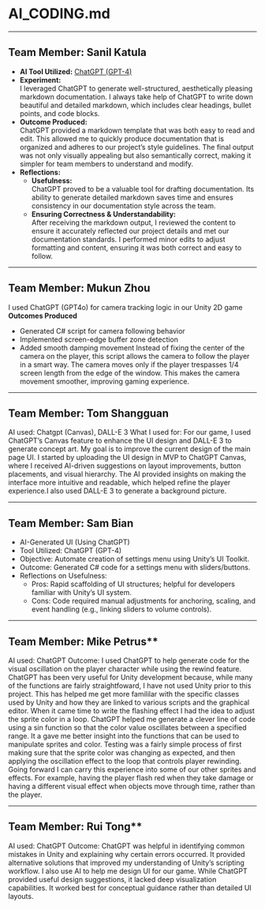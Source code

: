 # AI_CODING.md

---
## Team Member: Sanil Katula

- **AI Tool Utilized:** [ChatGPT (GPT-4)](https://openai.com/chatgpt)
- **Experiment:**  
  I leveraged ChatGPT to generate well-structured, aesthetically pleasing markdown documentation. I always take help of ChatGPT to write down beautiful and detailed markdown, which includes clear headings, bullet points, and code blocks.
- **Outcome Produced:**  
  ChatGPT provided a markdown template that was both easy to read and edit. This allowed me to quickly produce documentation that is organized and adheres to our project’s style guidelines. The final output was not only visually appealing but also semantically correct, making it simpler for team members to understand and modify.
- **Reflections:**
  - **Usefulness:**  
    ChatGPT proved to be a valuable tool for drafting documentation. Its ability to generate detailed markdown saves time and ensures consistency in our documentation style across the team.
  - **Ensuring Correctness & Understandability:**  
    After receiving the markdown output, I reviewed the content to ensure it accurately reflected our project details and met our documentation standards. I performed minor edits to adjust formatting and content, ensuring it was both correct and easy to follow.

---
## Team Member: Mukun Zhou
I used ChatGPT (GPT4o) for camera tracking logic in our Unity 2D game
**Outcomes Produced**
- Generated C# script for camera following behavior
- Implemented screen-edge buffer zone detection
- Added smooth damping movement
Instead of fixing the center of the camera on the player, this script allows the camera to follow the player in a smart way.
The camera moves only if the player trespasses 1/4 screen length from the edge of the window. This makes the camera movement
smoother, improving gaming experience. 

---
## Team Member:  Tom Shangguan
AI used: Chatgpt (Canvas), DALL-E 3
What I used for: For our game, I used ChatGPT’s Canvas feature to enhance the UI design and DALL-E 3 to generate concept art. My goal is 
to improve the current design of the main page UI. I started by uploading the UI design in MVP to ChatGPT Canvas, where I received AI-driven 
suggestions on layout improvements, button placements, and visual hierarchy. The AI provided insights on making the interface more intuitive 
and readable, which helped refine the player experience.I also used DALL-E 3 to generate a background picture. 

---

## Team Member: Sam Bian
- AI-Generated UI (Using ChatGPT)
- Tool Utilized: ChatGPT (GPT-4)
- Objective: Automate creation of settings menu using Unity’s UI Toolkit.
- Outcome:
Generated C# code for a settings menu with sliders/buttons.
- Reflections on Usefulness:
  - Pros: Rapid scaffolding of UI structures; helpful for developers familiar with Unity’s UI system.
  - Cons: Code required manual adjustments for anchoring, scaling, and event handling (e.g., linking sliders to volume controls).

---

## Team Member:  Mike Petrus**
AI used: ChatGPT
Outcome: I used ChatGPT to help generate code for the visual oscillation on the player character while using the rewind feature. ChatGPT has been very useful for Unity development because, while many of the functions are fairly straightfoward, I have not used Unity prior to this project. This has helped me get more famililar with the specific classes used by Unity and how they are linked to various scripts and the graphical editor. When it came time to write the flashing effect I had the idea to adjust the sprite color in a loop. ChatGPT helped me generate a clever line of code using a sin function so that the color value oscillates between a specified range. It a gave me better insight into the functions that can be used to manipulate sprites and color. Testing was a fairly simple process of first making sure that the sprite color was changing as expected, and then applying the oscillation effect to the loop that controls player rewinding. Going forward I can carry this experience into some of our other sprites and effects. For example, having the player flash red when they take damage or having a different visual effect when objects move through time, rather than the player.


---
## Team Member:  Rui Tong**
AI used: ChatGPT
Outcome: ChatGPT was helpful in identifying common mistakes in Unity and explaining why certain errors occurred. It provided alternative solutions that improved my understanding of Unity’s scripting workflow. I also use AI to help me design UI for our game. While ChatGPT provided useful design suggestions, it lacked deep visualization capabilities. It worked best for conceptual guidance rather than detailed UI layouts.
